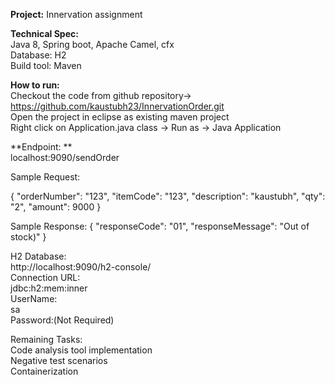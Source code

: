**Project:** Innervation assignment <br />

**Technical Spec:** <br />
Java 8, Spring boot, Apache Camel, cfx <br />
Database: H2 <br />
Build tool: Maven <br />

**How to run:**  <br />
Checkout the code from github repository-> https://github.com/kaustubh23/InnervationOrder.git <br />
Open the project in eclipse as existing maven project <br />
Right click on Application.java class -> Run as -> Java Application <br />


**Endpoint: **  <br />
localhost:9090/sendOrder

Sample Request:

{
"orderNumber": "123",
"itemCode": "123",
"description": "kaustubh",
"qty": "2",
"amount": 9000
}

Sample Response:
{
    "responseCode": "01",
    "responseMessage": "Out of stock)"
}



H2 Database: <br />
http://localhost:9090/h2-console/
 <br />
Connection URL:  <br />
jdbc:h2:mem:inner <br />
UserName: <br />
sa <br />
Password:(Not Required) <br />


Remaining Tasks: <br />
Code analysis tool implementation <br />
Negative test scenarios <br />
Containerization <br />
